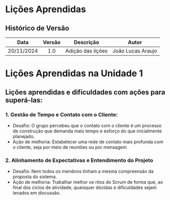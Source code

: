 # Lições Aprendidas

##  Histórico de Versão

| **Data** | **Versão** | **Descrição** | **Autor** |
| :------: | :--------: | :----------:  | :-------: |
| 20/11/2024| 1.0| Adição das lições | João Lucas Araujo |

# Lições Aprendidas na Unidade 1  

## Lições aprendidas e dificuldades com ações para superá-las: 

### 1. Gestão de Tempo e Contato com o Cliente:

- Desafio: O grupo percebeu que o contato com o cliente é um processo de construção que demanda mais tempo e esforço do que inicialmente planejado. 
- Ação de melhoria: Estabelecer uma rede de contato mais profunda com o cliente, seja por meio de reuniões ou por mensagem

### 2. Alinhamento de Expectativas e Entendimento do Projeto 

- Desafio: Nem todos os membros tinham a mesma compreensão da proposta do sistema.
- Ação de melhoria: Trabalhar melhor os ritos do Scrum de forma que, ao final dos ciclos de atividade, quaisquer dúvidas e dificuldades sejam levados em discussão.


